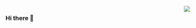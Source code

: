 <img align="right" src="https://github-readme-stats.vercel.app/api?username=chengchenrui&show_icons=true&icon_color=CE1D2D&text_color=718096&bg_color=ffffff&hide_title=true" />

### Hi there 👋

<!--
**chengchenrui/chengchenrui** is a ✨ _special_ ✨ repository because its `README.md` (this file) appears on your GitHub profile.

Here are some ideas to get you started:

- 🔭 I’m currently working on ...
- 🌱 I’m currently learning ...
- 👯 I’m looking to collaborate on ...
- 🤔 I’m looking for help with ...
- 💬 Ask me about ...
- 📫 How to reach me: ...
- 😄 Pronouns: ...
- ⚡ Fun fact: ...
-->
